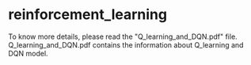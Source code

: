 # reinforcement_learning
To know more details, please read the "Q_learning_and_DQN.pdf" file.
Q_learning_and_DQN.pdf contains the information about Q_learning and DQN model.
